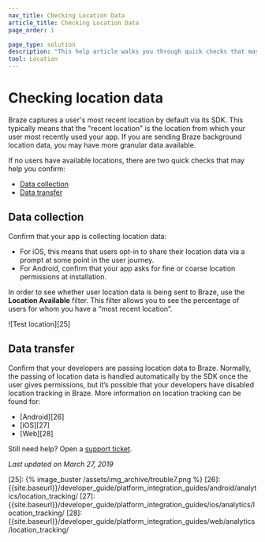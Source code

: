 ```yaml
---
nav_title: Checking Location Data
article_title: Checking Location Data
page_order: 1

page_type: solution
description: "This help article walks you through quick checks that may assist you if no users have available locations."
tool: Location
---
```


# Checking location data

Braze captures a user's most recent location by default via its SDK. This typically means that the "recent location" is the location from which your user most recently used your app. If you are sending Braze background location data, you may have more granular data available.

If no users have available locations, there are two quick checks that may help you confirm:

* [Data collection](#confirm-data-collection)
* [Data transfer](#confirm-data-transfer)

## Data collection

Confirm that your app is collecting location data:

- For iOS, this means that users opt-in to share their location data via a prompt at some point in the user journey. 
- For Android, confirm that your app asks for fine or coarse location permissions at installation.

In order to see whether user location data is being sent to Braze, use the **Location Available** filter. This filter allows you to see the percentage of users for whom you have a “most recent location”.

![Test location][25]

## Data transfer

Confirm that your developers are passing location data to Braze. Normally, the passing of location data is handled automatically by the SDK once the user gives permissions, but it’s possible that your developers have disabled location tracking in Braze. More information on location tracking can be found for:
- [Android][26]
- [iOS][27]
- [Web][28]

Still need help? Open a [support ticket]({{site.baseurl}}/braze_support/).

_Last updated on March 27, 2019_

[25]: {% image_buster /assets/img_archive/trouble7.png %}
[26]: {{site.baseurl}}/developer_guide/platform_integration_guides/android/analytics/location_tracking/
[27]: {{site.baseurl}}/developer_guide/platform_integration_guides/ios/analytics/location_tracking/
[28]: {{site.baseurl}}/developer_guide/platform_integration_guides/web/analytics/location_tracking/
